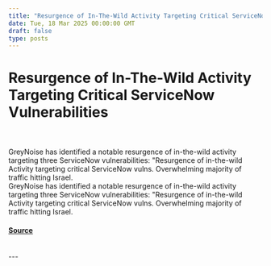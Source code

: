 ```yaml
---
title: "Resurgence of In-The-Wild Activity Targeting Critical ServiceNow Vulnerabilities"
date: Tue, 18 Mar 2025 00:00:00 GMT
draft: false
type: posts
---
```

# Resurgence of In-The-Wild Activity Targeting Critical ServiceNow Vulnerabilities

<br/>

<br/>
GreyNoise has identified a notable resurgence of in-the-wild activity targeting three ServiceNow vulnerabilities: "Resurgence of in-the-wild Activity targeting critical ServiceNow vulns. Overwhelming majority of traffic hitting Israel. 
<br/>
GreyNoise has identified a notable resurgence of in-the-wild activity targeting three ServiceNow vulnerabilities: "Resurgence of in-the-wild Activity targeting critical ServiceNow vulns. Overwhelming majority of traffic hitting Israel.

#### [Source](https://www.greynoise.io/blog/in-the-wild-activity-targeting-critical-servicenow-vulnerabilities)

<br/>
---
